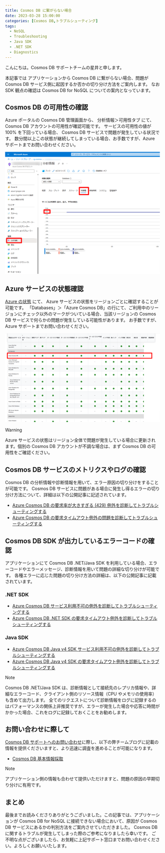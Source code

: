 ```yaml
---
title: Cosmos DB に繋がらない場合
date: 2023-03-28 15:00:00
categories: [Cosmos DB,トラブルシューティング]
tags:
  - NoSQL
  - Troubleshooting
  - Java SDK
  - .NET SDK
  - Diagnostics
---
```


こんにちは。Cosmos DB サポートチームの星井と申します。

本記事では アプリケーションから Cosmos DB に繋がらない場合、問題が Cosmos DB サービス側に起因するか否かの切り分け方法をご案内します。
なお SDK 観点の確認は Cosmos DB for NoSQL についての案内となっています。
<!--more-->
## Cosmos DB の可用性の確認

Azure ポータルの Cosmos DB 管理画面から、
分析情報＞可用性タブ にて、 Cosmos DB アカウントの可用性が確認可能です。
サービスの可用性の値が 100% を下回っている場合、 Cosmos DB サービスで問題が発生している状況です。
数分間以上この状態が継続してしまっている場合、お手数ですが、Azure サポートまでお問い合わせください。

![Azure の状態](./Cosmos-DB-initialtsg/cosmos-insights-availability.png)

## Azure サービスの状態確認

[Azure の状態](https://azure.status.microsoft/ja-jp/status) にて、 Azure サービスの状態をリージョンごとに確認することが可能です。
「Databases」＞「Azure Cosmos DB」の行にて、ご利用中のリージョンにチェック以外のマークがついている場合、当該リージョンの Cosmos DB サービスで何らかの問題が発生している可能性があります。
お手数ですが、Azure サポートまでお問い合わせください。

![Azure の状態](./Cosmos-DB-initialtsg/azure-status.png)

> [!WARNING]
> Azure サービスの状態はリージョン全体で問題が発生している場合に更新されます。個別の Cosmos DB アカウントが不調な場合は、まず Cosmos DB の可用性をご確認ください。

## Cosmos DB サービスのメトリクスやログの確認

Cosmos DB の分析情報や診断情報を用いて、エラー原因の切り分けをすることが可能です。
Cosmos DB サービスに問題がある場合に発生し得るエラーの切り分け方法について、詳細は以下の公開記事に記述されています。

* [Azure Cosmos DB の要求率が大きすぎる (429) 例外を診断してトラブルシューティングする](https://learn.microsoft.com/ja-jp/azure/cosmos-db/nosql/troubleshoot-request-rate-too-large?tabs=resource-specific)
* [Azure Cosmos DB の要求タイムアウト例外の問題を診断してトラブルシューティングする](https://learn.microsoft.com/ja-jp/azure/cosmos-db/nosql/troubleshoot-request-timeout)


## Cosmos DB SDK が出力しているエラーコードの確認

アプリケーションにて Cosmos DB .NET/Java SDK を利用している場合、エラーコードやエラーメッセージ、診断情報を用いて問題の詳細な切り分けが可能です。
各種エラーに応じた問題の切り分け方法の詳細は、以下の公開記事に記載されています。

### .NET SDK

* [Azure Cosmos DB サービス利用不可の例外を診断してトラブルシューティングする](https://learn.microsoft.com/ja-jp/azure/cosmos-db/nosql/troubleshoot-service-unavailable)
* [Azure Cosmos DB .NET SDK の要求タイムアウト例外を診断してトラブルシューティングする](https://learn.microsoft.com/ja-jp/azure/cosmos-db/nosql/troubleshoot-dotnet-sdk-request-timeout?tabs=cpu-new)

### Java SDK

* [Azure Cosmos DB Java v4 SDK サービス利用不可の例外を診断してトラブルシューティングする](https://learn.microsoft.com/ja-jp/azure/cosmos-db/nosql/troubleshoot-java-sdk-service-unavailable)
* [Azure Cosmos DB Java v4 SDK の要求タイムアウト例外を診断してトラブルシューティングする](https://learn.microsoft.com/ja-jp/azure/cosmos-db/nosql/troubleshoot-java-sdk-request-timeout)

> [!NOTE]
> Cosmos DB .NET/Java SDK は、診断情報として接続先のレプリカ情報や、詳細なエラーコード、クライアント側のリソース情報（CPU やメモリの使用率）も含めて出力します。
> 全てのリクエストについて診断情報をログに記録するのはパフォーマンスの関係上非推奨ですが、エラーが発生した場合や応答に時間がかかった場合、これをログに記録しておくことをお勧めします。

## お問い合わせに際して

[Cosmos DB サポートへのお問い合わせ](https://learn.microsoft.com/ja-jp/azure/azure-portal/supportability/how-to-create-azure-support-request)に際し、以下の弊チームブログに記載の情報を提供くださいますと、より迅速に調査を進めることが可能になります。

* [Cosmos DB 基本情報採取](../../情報採取/Cosmos-DB-basicinformationtocollect/)

> [!NOTE]
> アプリケーション側の情報も合わせて提供いただけますと、問題の原因の早期切り分けに有用です。

## まとめ

最後までお読みくださりありがとうございました。この記事では、アプリケーションが Cosmos DB for NoSQL に接続できない場合において、原因が Cosmos DB サービスにあるかの判別方法をご案内させていただきました。
Cosmos DB に関するトラブルが発生してしまった際のご参考になりましたら幸いです。
ご不明な点がございましたら、お気軽に上記サポート窓口までお問い合わせください。よろしくお願いいたします。

